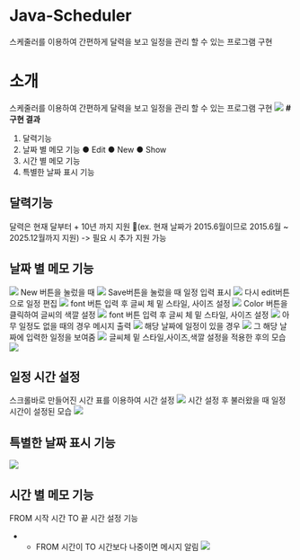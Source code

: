 # Java-Scheduler
스케줄러를 이용하여 간편하게 달력을 보고 일정을 관리 할 수 있는 프로그램 구현

# ****소개****
스케줄러를 이용하여 간편하게 달력을 보고 일정을 관리 할 수 있는 프로그램 구현
![](https://github.com/jayroncena/Java-Scheduler/blob/master/Picture1.png)
**# 구현 결과**
1. 달력기능 
1. 날짜 별 메모 기능
	● Edit
	● New
	● Show
1. 시간 별 메모 기능
1. 특별한 날짜 표시 기능
## 달력기능
달력은 현재 달부터 + 10년 까지 지원 (ex. 현재 날짜가 2015.6월이므로 2015.6월 ~ 2025.12월까지 지원)
-> 필요 시 추가 지원 가능
## 날짜 별 메모 기능
![](https://github.com/jayroncena/Java-Scheduler/blob/master/Picture2.png)
New 버튼을 눌렀을 때
![](https://github.com/jayroncena/Java-Scheduler/blob/master/Picture3.png)
Save버튼을 눌렀을 때 일정 입력 표시
![](https://github.com/jayroncena/Java-Scheduler/blob/master/Picture4.png)
다시 edit버튼으로 일정 편집 
![](https://github.com/jayroncena/Java-Scheduler/blob/master/Picture5.png)
font 버튼 입력 후 글씨 체 밑 스타일, 사이즈 설정
![](https://github.com/jayroncena/Java-Scheduler/blob/master/Picture6.png)
Color 버튼을 클릭하여 글씨의 색깔 설정
![](https://github.com/jayroncena/Java-Scheduler/blob/master/Picture7.png)
font 버튼 입력 후 글씨 체 밑 스타일, 사이즈 설정
![](https://github.com/jayroncena/Java-Scheduler/blob/master/Picture8.png)
아무 일정도 없을 때의 경우 메시지 출력
![](https://github.com/jayroncena/Java-Scheduler/blob/master/Picture9.png)
해당 날짜에 일정이 있을 경우
![](https://github.com/jayroncena/Java-Scheduler/blob/master/Picture10.png)
그 해당 날짜에 입력한 일정을 보여줌
![](https://github.com/jayroncena/Java-Scheduler/blob/master/Picture11.png)
글씨체 밑 스타일,사이즈,색깔 설정을 적용한 후의 모습
![](https://github.com/jayroncena/Java-Scheduler/blob/master/Picture12.png)
## 일정 시간 설정
스크롤바로 만들어진 시간 표를 이용하여 시간 설정
![](https://github.com/jayroncena/Java-Scheduler/blob/master/Picture13.png)
시간 설정 후 불러왔을 때 일정 시간이 설정된 모습
![](https://github.com/jayroncena/Java-Scheduler/blob/master/Picture14.png)
## 특별한 날짜 표시 기능
![](https://github.com/jayroncena/Java-Scheduler/blob/master/Picture15.png)
## 시간 별 메모 기능
FROM 시작 시간 TO 끝 시간 설정 기능
* * FROM 시간이 TO 시간보다 나중이면 메시지 알림
![](https://github.com/jayroncena/Java-Scheduler/blob/master/Picture16.png)


